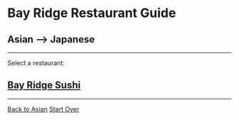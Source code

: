 # Bay Ridge Restaurant Guide
## Asian --> Japanese
---
Select a restaurant:
## [Bay Ridge Sushi](http://www.brsushi.com/)
---
[Back to Asian](asian.md)
[Start Over](../home.md)
